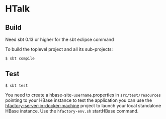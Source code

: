 HTalk
=====

Build
-----

Need sbt 0.13 or higher for the sbt eclipse command

To build the toplevel project and all its sub-projects:

    $ sbt compile


Test
----

    $ sbt test

You need to create a hbase-site-`username`.properties in `src/test/resources` pointing to your HBase instance
to test the application you can use the
[hfactory-server-in-docker-machine](https://github.com/hfactory/hfactory-server-in-docker-machine)
project to launch your local standalone HBase instance. Use the `hfactory-env.sh` startHBase command.

